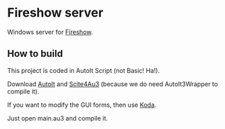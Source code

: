 Fireshow server
===============

Windows server for [Fireshow](http://jesobreira.github.io/fireshow).

How to build
------------

This project is coded in AutoIt Script (not Basic! Ha!).

Download [AutoIt](http://autoitscript.com) and [Scite4Au3](https://www.autoitscript.com/site/autoit-script-editor/) (because we do need AutoIt3Wrapper to compile it).

If you want to modify the GUI forms, then use [Koda](http://koda.darkhost.ru/page.php?id=index).

Just open main.au3 and compile it.